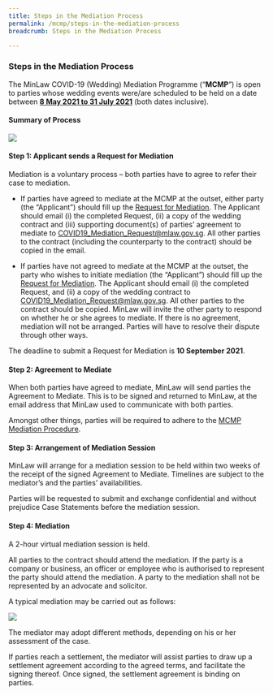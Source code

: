 ```yaml
---
title: Steps in the Mediation Process
permalink: /mcmp/steps-in-the-mediation-process
breadcrumb: Steps in the Mediation Process

---
```


### Steps in the Mediation Process ###

The MinLaw COVID-19 (Wedding) Mediation Programme (“**MCMP**”) is open to parties whose wedding events were/are scheduled to be held on a date between <b><u>8 May 2021 to 31 July 2021</u></b> (both dates inclusive).

#### Summary of Process ####
<img src="../files/mcmp/03-step0.png">

#### Step 1: Applicant sends a Request for Mediation ####

Mediation is a voluntary process – both parties have to agree to refer their case to mediation.
* If parties have agreed to mediate at the MCMP at the outset, either party (the “Applicant”) should fill up the [Request for Mediation](../files/mcmp/Request_for_Mediation.docx). The Applicant should email (i) the completed Request, (ii) a copy of the wedding contract and (iii) supporting document(s) of parties’ agreement to mediate to [COVID19_Mediation_Request@mlaw.gov.sg](mailto:COVID19_Mediation_Request@mlaw.gov.sg). All other parties to the contract (including the counterparty to the contract) should be copied in the email. 

* If parties have not agreed to mediate at the MCMP at the outset, the party who wishes to initiate mediation (the “Applicant”) should fill up the [Request for Mediation](../files/mcmp/Request_for_Mediation.docx). The Applicant should email (i) the completed Request, and (ii) a copy of the wedding contract to [COVID19_Mediation_Request@mlaw.gov.sg](mailto:COVID19_Mediation_Request@mlaw.gov.sg). All other parties to the contract should be copied. MinLaw will invite the other party to respond on whether he or she agrees to mediate. If there is no agreement, mediation will not be arranged. Parties will have to resolve their dispute through other ways. 

The deadline to submit a Request for Mediation is **10 September 2021**.


#### Step 2:  Agreement to Mediate ####

When both parties have agreed to mediate, MinLaw will send parties the Agreement to Mediate. This is to be signed and returned to MinLaw, at the email address that MinLaw used to communicate with both parties. 

Amongst other things, parties will be required to adhere to the [MCMP Mediation Procedure](../files/mcmp/MCMP_Mediation_Procedure.pdf).


#### Step 3:  Arrangement of Mediation Session ####
MinLaw will arrange for a mediation session to be held within two weeks of the receipt of the signed Agreement to Mediate. Timelines are subject to the mediator’s and the parties’ availabilities.  

Parties will be requested to submit and exchange confidential and without prejudice Case Statements before the mediation session. 


#### Step 4: Mediation ####
A 2-hour virtual mediation session is held. 

All parties to the contract should attend the mediation. If the party is a company or business, an officer or employee who is authorised to represent the party should attend the mediation. A party to the mediation shall not be represented by an advocate and solicitor.

A typical mediation may be carried out as follows: 

<img src="../files/mcmp/03-step4.png">

The mediator may adopt different methods, depending on his or her assessment of the case.

If parties reach a settlement, the mediator will assist parties to draw up a settlement agreement according to the agreed terms, and facilitate the signing thereof. Once signed, the settlement agreement is binding on parties. 


